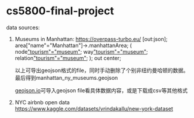 # cs5800-final-project

data sources:
1. Museums in Manhattan: https://overpass-turbo.eu/
    [out:json];
    area["name"="Manhattan"]->.manhattanArea;
    (
        node["tourism"="museum"](area.manhattanArea);
        way["tourism"="museum"](area.manhattanArea);
        relation["tourism"="museum"](area.manhattanArea);
    );
    out center;
    
    以上可导出geojson格式的file，同时手动删除了个别非纽约曼哈顿的数据。
    最后得到manhattan_ny_museums.geojson

    [geojson.io](https://geojson.io/)可导入geojson file看具体数据内容，或是下载成csv等其他格式

2. NYC airbnb open data
https://www.kaggle.com/datasets/vrindakallu/new-york-dataset
